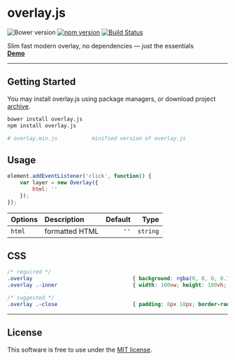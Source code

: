# overlay.js
![Bower version](https://img.shields.io/bower/v/overlay.js.svg?style=flat)
[![npm version](https://img.shields.io/npm/v/overlay.js.svg?style=flat)](https://www.npmjs.com/package/overlay.js)
[![Build Status](https://travis-ci.org/bcorreia/overlay.js.svg?branch=master)](https://travis-ci.org/bcorreia/overlay.js)

Slim fast modern overlay, no dependencies — just the essentials<br />
[**Demo**](http://bcorreia.com/projects/overlay.js/src/demo.html)

---
## Getting Started
You may install overlay.js using package managers, or download project [archive](https://github.com/bcorreia/overlay.js/archive/master.zip).<br />
```bash
bower install overlay.js
npm install overlay.js

# overlay.min.js           minified version of overlay.js
```

## Usage
```javascript
element.addEventListener('click', function() {
    var layer = new Overlay({
        html: ''
    });
});
```

| Options | Description | Default | Type
:--- | :--- | ---: | ---:
| `html` | formatted HTML | `''` | `string`

## CSS
```css
/* required */
.overlay                                { background: rgba(0, 0, 0, 0.75); width: 100vw; height: 100vh; position:fixed; top:0; animation: fade-in .5s; }
.overlay .-inner                        { width: 100vw; height: 100vh; display: flex; display: -webkit-flex; align-items: center; -webkit-align-items: center; justify-content:center; -webkit-justify-content:center; -ms-flex-pack:justify; }

/* suggested */
.overlay .-close                        { padding: 8px 18px; border-radius: 4px; color: #FFF; position: absolute; top: 32px; right: 36px; font-weight: 600; border: 1px solid #FFF; text-transform: uppercase; transition: all 1s; }
```
---

## License
This software is free to use under the [MIT license](https://github.com/bcorreia/overlay.js/blob/master/license.md).